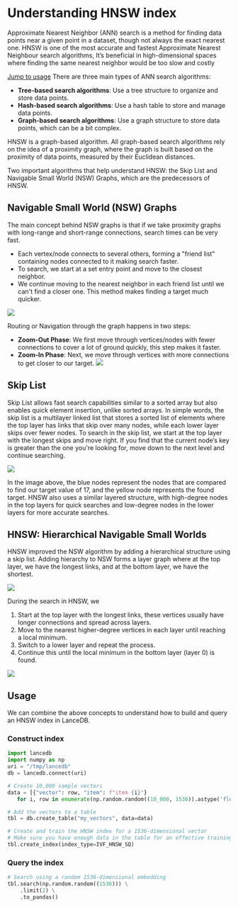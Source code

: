 
# Understanding HNSW index

Approximate Nearest Neighbor (ANN) search is a method for finding data points near a given point in a dataset, though not always the exact nearest one. HNSW is one of the most accurate and fastest Approximate Nearest Neighbour search algorithms, It’s beneficial in high-dimensional spaces where finding the same nearest neighbor would be too slow and costly

[Jump to usage](#usage)
There are three main types of ANN search algorithms:

* **Tree-based search algorithms**: Use a tree structure to organize and store data points.
* **Hash-based search algorithms**: Use a hash table to store and manage data points.
* **Graph-based search algorithms**: Use a graph structure to store data points, which can be a bit complex. 

HNSW is a graph-based algorithm. All graph-based search algorithms rely on the idea of a proximity graph, where the graph is built based on the proximity of data points, measured by their Euclidean distances.

Two important algorithms that help understand HNSW: the Skip List and Navigable Small World (NSW) Graphs, which are the predecessors of HNSW.

## Navigable Small World (NSW) Graphs
The main concept behind NSW graphs is that if we take proximity graphs with long-range and short-range connections, search times can be very fast.

* Each vertex/node connects to several others, forming a "friend list" containing nodes connected to it making search faster.
* To search, we start at a set entry point and move to the closest neighbor.
* We continue moving to the nearest neighbor in each friend list until we can't find a closer one.
This method makes finding a target much quicker.

![](../assets/nsw.png)

Routing or Navigation through the graph happens in two steps:

* **Zoom-Out Phase**: We first move through vertices/nodes with fewer connections to cover a lot of ground quickly, this step makes it faster.
* **Zoom-In Phase**: Next, we move through vertices with more connections to get closer to our target.
![](../assets/nsw_routing.png)

## Skip List
Skip List allows fast search capabilities similar to a sorted array but also enables quick element insertion, unlike sorted arrays.  In simple words, the skip list is a multilayer linked list that stores a sorted list of elements where the top layer has links that skip over many nodes, while each lower layer skips over fewer nodes.
To search in the skip list, we start at the top layer with the longest skips and move right. If you find that the current node’s key is greater than the one you're looking for, move down to the next level and continue searching.

![](../assets/skip_list.png)

In the image above, the blue nodes represent the nodes that are compared to find our target value of 17, and the yellow node represents the found target.
HNSW also uses a similar layered structure, with high-degree nodes in the top layers for quick searches and low-degree nodes in the lower layers for more accurate searches.

## HNSW: Hierarchical Navigable Small Worlds

HNSW improved the NSW algorithm by adding a hierarchical structure using a skip list. Adding hierarchy to NSW forms a layer graph where at the top layer, we have the longest links, and at the bottom layer, we have the shortest.

![](../assets/hnsw.png)

During the search in HNSW, we
1. Start at the top layer with the longest links, these vertices usually have longer connections and spread across layers.
2. Move to the nearest higher-degree vertices in each layer until reaching a local minimum.
3. Switch to a lower layer and repeat the process.
4. Continue this until the local minimum in the bottom layer (layer 0) is found.

![](../assets/hnsw_2.png)

## Usage

We can combine the above concepts to understand how to build and query an HNSW index in LanceDB.

### Construct index

```python
import lancedb
import numpy as np
uri = "/tmp/lancedb"
db = lancedb.connect(uri)

# Create 10,000 sample vectors
data = [{"vector": row, "item": f"item {i}"}
   for i, row in enumerate(np.random.random((10_000, 1536)).astype('float32'))]

# Add the vectors to a table
tbl = db.create_table("my_vectors", data=data)

# Create and train the HNSW index for a 1536-dimensional vector
# Make sure you have enough data in the table for an effective training step
tbl.create_index(index_type=IVF_HNSW_SQ)

```

### Query the index

```python
# Search using a random 1536-dimensional embedding
tbl.search(np.random.random((1536))) \
    .limit(2) \
    .to_pandas()
```

